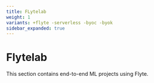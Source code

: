 ```yaml
---
title: FLytelab
weight: 1
variants: +flyte -serverless -byoc -byok
sidebar_expanded: true
---
```


# Flytelab

This section contains end-to-end ML projects using Flyte.
